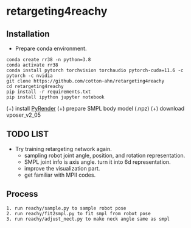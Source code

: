 # retargeting4reachy

## Installation
- Prepare conda environment.
```
conda create rr38 -n python=3.8
conda activate rr38
conda install pytorch torchvision torchaudio pytorch-cuda=11.6 -c pytorch -c nvidia
git clone https://github.com/cotton-ahn/retargeting4reachy
cd retargeting4reachy
pip install -r requirements.txt
pip install ipython jupyter notebook
```
(+) install [PyRender](https://pyrender.readthedocs.io/en/latest/install/index.html#osmesa)
(+) prepare SMPL body model (.npz)
(+) download vposer_v2_05

## TODO LIST
- Try training retargeting network again.
    * sampling robot joint angle, position, and rotation representation.
    * SMPL joint info is axis angle. turn it into 6d representation.
    * improve the visualization part.
    * get familiar with MPII codes. 

## Process
    1. run reachy/sample.py to sample robot pose
    2. run reachy/fit2smpl.py to fit smpl from robot pose
    3. run reachy/adjust_nect.py to make neck angle same as smpl
    